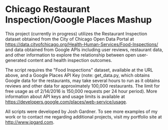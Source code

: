 # Chicago Restaurant Inspection/Google Places Mashup

This project (currently in progress) utilizes the Restaurant Inspection dataset obtained from the City of Chicago Open Data Portal at https://data.cityofchicago.org/Health-Human-Services/Food-Inspections/ and data obtained from Google APIs including user reviews, restaurant data, and other information to explore the relationship between open user-generated content and health inspection outcomes.

The script requires the "Food Inspections" dataset, available at the URL above, and a Google Places API Key (note: get_data.py, which obtains Google data for the restaurants, may take several hours to run as it obtains reviews and other data for approximately 100,000 restaurants. The limit for free usage as of 2/14/2016 is 150,000 requests per 24 hour period). More information about API keys and usage limits is available at https://developers.google.com/places/web-service/usage. 

All scripts were developed by Josh Gardner. To see more examples of my work or to contact me regarding additional projects, visit my portfolio site at http://www.jpgard.com.
